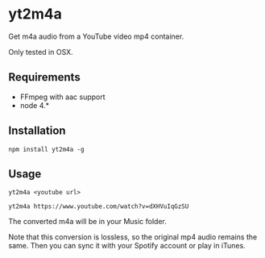 # yt2m4a
Get m4a audio from a YouTube video mp4 container.

Only tested in OSX.

## Requirements
  - FFmpeg with aac support
  - node 4.*

## Installation
    npm install yt2m4a -g

## Usage
    yt2m4a <youtube url>

    yt2m4a https://www.youtube.com/watch?v=dXHVuIqGzSU

The converted m4a will be in your Music folder.

Note that this conversion is lossless, so the original mp4 audio remains the same. Then you can sync it with your Spotify account or play in iTunes.

